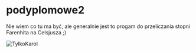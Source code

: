 # podyplomowe2
Nie wiem co tu ma być, ale generalnie jest to progam do przeliczania stopni Farenhita na Celsjusza ;)

![TylkoKarol](https://cdn.galleries.smcloud.net/t/galleries/gf-UNto-nrdS-94kd_krzysztof-krawczyk-664x442-nocrop.JPG)
